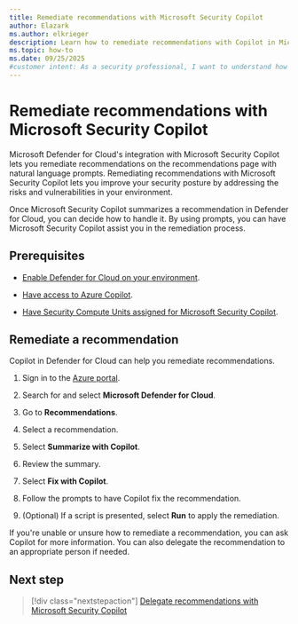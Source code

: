 ```yaml
---
title: Remediate recommendations with Microsoft Security Copilot
author: Elazark
ms.author: elkrieger
description: Learn how to remediate recommendations with Copilot in Microsoft Defender for Cloud and improve your security posture.
ms.topic: how-to
ms.date: 09/25/2025
#customer intent: As a security professional, I want to understand how to use Copilot to remediate recommendations in Defender for Cloud so that I can improve my security posture.
---
```


# Remediate recommendations with Microsoft Security Copilot

Microsoft Defender for Cloud's integration with Microsoft Security Copilot lets you remediate recommendations on the recommendations page with natural language prompts. Remediating recommendations with Microsoft Security Copilot lets you improve your security posture by addressing the risks and vulnerabilities in your environment.

Once Microsoft Security Copilot summarizes a recommendation in Defender for Cloud, you can decide how to handle it. By using prompts, you can have Microsoft Security Copilot assist you in the remediation process.

## Prerequisites

- [Enable Defender for Cloud on your environment](connect-azure-subscription.md).

- [Have access to Azure Copilot](/azure/copilot/overview).

- [Have Security Compute Units assigned for Microsoft Security Copilot](/copilot/security/get-started-security-copilot).

## Remediate a recommendation

Copilot in Defender for Cloud can help you remediate recommendations.

1. Sign in to the [Azure portal](https://portal.azure.com).

1. Search for and select **Microsoft Defender for Cloud**.

1. Go to **Recommendations**.

1. Select a recommendation.

1. Select **Summarize with Copilot**.

1. Review the summary.

1. Select **Fix with Copilot**.

1. Follow the prompts to have Copilot fix the recommendation.

1. (Optional) If a script is presented, select **Run** to apply the remediation.

If you're unable or unsure how to remediate a recommendation, you can ask Copilot for more information. You can also delegate the recommendation to an appropriate person if needed.

## Next step

> [!div class="nextstepaction"]
> [Delegate recommendations with Microsoft Security Copilot](delegate-with-copilot.md)
